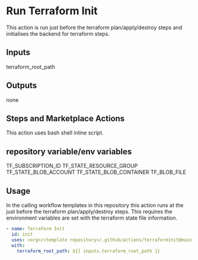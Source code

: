 # Run Terraform Init

This action is run just before the terraform plan/apply/destroy steps and initialises the backend for terraform steps.

## Inputs

terraform_root_path

## Outputs

none

## Steps and Marketplace Actions

This action uses bash shell inline script.

## repository variable/env variables

TF_SUBSCRIPTION_ID
TF_STATE_RESOURCE_GROUP
TF_STATE_BLOB_ACCOUNT
TF_STATE_BLOB_CONTAINER
TF_BLOB_FILE

## Usage

In the calling workflow templates in this repository this action runs at the just before the terraform plan/apply/destroy steps. This requires the environment variables are set with the terraform state file information.

```yaml
- name: Terraform Init
  id: init
  uses: <org>/<template repository>/.github/actions/terraforminit@main
  with:
    terraform_root_path: ${{ inputs.terraform_root_path }}
```
